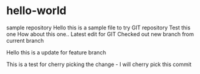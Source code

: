 # hello-world
sample repository
Hello this is a sample file to try GIT repository
Test this one
How about this one.. Latest edit for GIT
Checked out new branch from current branch

Hello this is a update for feature branch

This is a test for cherry picking the change - I will cherry pick this commit